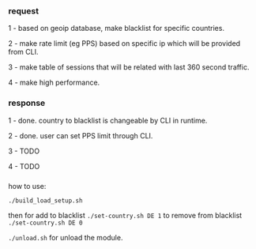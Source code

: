 ### request
1 - based on geoip database, make blacklist for specific countries. 

2 - make rate limit (eg PPS) based on specific ip which will be provided from CLI.

3 - make table of sessions that will be related with last 360 second traffic.

4 - make high performance.

### response
1 - done. country to blacklist is changeable by CLI in runtime.

2 - done. user can set PPS limit through CLI.

3 - TODO

4 - TODO

###
how to use:

`./build_load_setup.sh`

then for add to blacklist `./set-country.sh DE 1` to remove from blacklist `./set-country.sh DE 0`

`./unload.sh` for unload the module.
